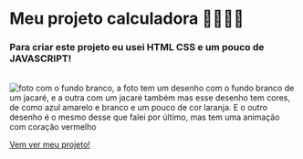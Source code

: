 # Meu projeto calculadora 👩🏾‍💻🧮

### Para criar este projeto eu usei HTML CSS e um pouco de JAVASCRIPT!
<br>
 <img  src="https://media4.giphy.com/media/fuJPZBIIqzbt1kAYVc/giphy.gif" alt="foto com o fundo branco, a foto tem um desenho com o fundo branco de um jacaré, e a outra com um jacaré também mas esse desenho tem cores, de como azul amarelo e branco e um pouco de cor laranja. E o outro desenho é o mesmo desse que falei por último, mas tem uma animação com coração vermelho" />

<a  href="https://effervescent-halva-556d94.netlify.app/" target="_blank" rel= "noopener noreferrer">Vem ver meu projeto!</a>
